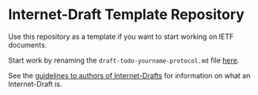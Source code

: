 # Internet-Draft Template Repository

Use this repository as a template if you want to start working on IETF documents.

Start work by renaming the `draft-todo-yourname-protocol.md` file
[here](./edit/draft-todo-yourname-protocol.md).

See the [guidelines to authors of
Internet-Drafts](https://www.ietf.org/standards/ids/guidelines/) for information
on what an Internet-Draft is.
